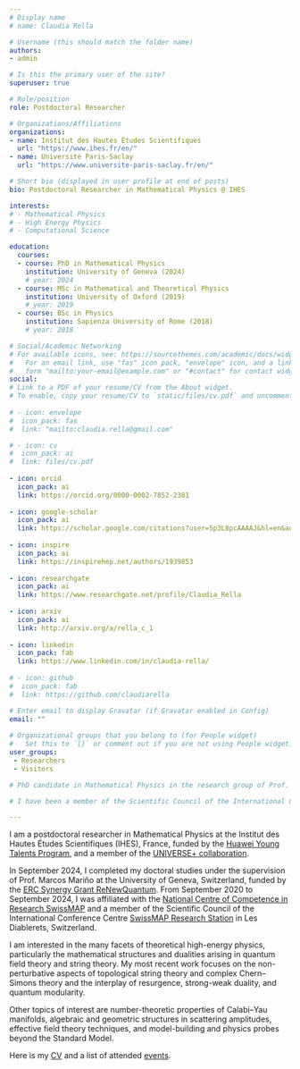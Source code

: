 ```yaml
---
# Display name
# name: Claudia Rella

# Username (this should match the folder name)
authors:
- admin

# Is this the primary user of the site?
superuser: true

# Role/position
role: Postdoctoral Researcher

# Organizations/Affiliations
organizations:
- name: Institut des Hautes Études Scientifiques
  url: "https://www.ihes.fr/en/"
- name: Université Paris-Saclay
  url: "https://www.universite-paris-saclay.fr/en/"

# Short bio (displayed in user profile at end of posts)
bio: Postdoctoral Researcher in Mathematical Physics @ IHES

interests:
# - Mathematical Physics 
# - High Energy Physics
# - Computational Science

education:
  courses:
  - course: PhD in Mathematical Physics
    institution: University of Geneva (2024)
    # year: 2024
  - course: MSc in Mathematical and Theoretical Physics
    institution: University of Oxford (2019)
    # year: 2019
  - course: BSc in Physics
    institution: Sapienza University of Rome (2018)
    # year: 2018

# Social/Academic Networking
# For available icons, see: https://sourcethemes.com/academic/docs/widgets/#icons
#   For an email link, use "fas" icon pack, "envelope" icon, and a link in the
#   form "mailto:your-email@example.com" or "#contact" for contact widget.
social:
# Link to a PDF of your resume/CV from the About widget.
# To enable, copy your resume/CV to `static/files/cv.pdf` and uncomment the lines below.  
  
# - icon: envelope
#  icon_pack: fas
#  link: "mailto:claudia.rella@gmail.com"

# - icon: cv
#  icon_pack: ai
#  link: files/cv.pdf
  
- icon: orcid
  icon_pack: ai
  link: https://orcid.org/0000-0002-7852-2381
  
- icon: google-scholar
  icon_pack: ai
  link: https://scholar.google.com/citations?user=5p3L8pcAAAAJ&hl=en&authuser=3&oi=ao
  
- icon: inspire
  icon_pack: ai
  link: https://inspirehep.net/authors/1939853
  
- icon: researchgate
  icon_pack: ai
  link: https://www.researchgate.net/profile/Claudia_Rella
  
- icon: arxiv
  icon_pack: ai
  link: http://arxiv.org/a/rella_c_1
  
- icon: linkedin
  icon_pack: fab
  link: https://www.linkedin.com/in/claudia-rella/
  
# - icon: github
#  icon_pack: fab
#  link: https://github.com/claudiarella

# Enter email to display Gravatar (if Gravatar enabled in Config)
email: ""
  
# Organizational groups that you belong to (for People widget)
#   Set this to `[]` or comment out if you are not using People widget.  
user_groups:
 - Researchers
 - Visitors

# PhD candidate in Mathematical Physics in the research group of Prof. Marcos Mari&ntilde;o at the University of Geneva, Switzerland, funded by the [ERC Synergy Grant ReNewQuantum][ERC] and affiliated with the [National Centre of Competence in Research SwissMAP][SwissMAP]. I plan to complete my doctoral studies in Summer 2024.

# I have been a member of the Scientific Council of the International Conference Centre [SwissMAP Research Station][SRS] in Les Diablerets, Switzerland, from September 2020 to September 2024.

---
```


I am a postdoctoral researcher in Mathematical Physics at the Institut des Hautes Études Scientifiques (IHES), France, funded by the [Huawei Young Talents Program][Huawei], and a member of the [UNIVERSE+ collaboration][ERC2].

In September 2024, I completed my doctoral studies under the supervision of Prof. Marcos Mari&ntilde;o at the University of Geneva, Switzerland, funded by the [ERC Synergy Grant ReNewQuantum][ERC]. From September 2020 to September 2024, I was affiliated with the [National Centre of Competence in Research SwissMAP][SwissMAP] and a member of the Scientific Council of the International Conference Centre [SwissMAP Research Station][SRS] in Les Diablerets, Switzerland.

I am interested in the many facets of theoretical high-energy physics, particularly the mathematical structures and dualities arising in quantum field theory and string theory. My most recent work focuses on the non-perturbative aspects of topological string theory and complex Chern–Simons theory and the interplay of resurgence, strong-weak duality, and quantum modularity. 

Other topics of interest are number-theoretic properties of Calabi–Yau manifolds, algebraic and geometric structures in scattering amplitudes, effective field theory techniques, and model-building and physics probes beyond the Standard Model.

Here is my [CV][CV] and a list of attended [events][activities].

[CV]: files/CV.pdf
[activities]: files/CV_events.pdf

[SwissMAP]: https://www.nccr-swissmap.ch
[SRS]: https://swissmaprs.ch

[ERC]: https://renewquantum.eu
[ERC2]: https://positive-geometry.com
[Huawei]: https://www.ihes.fr/en/huawei-young-talents-program/
